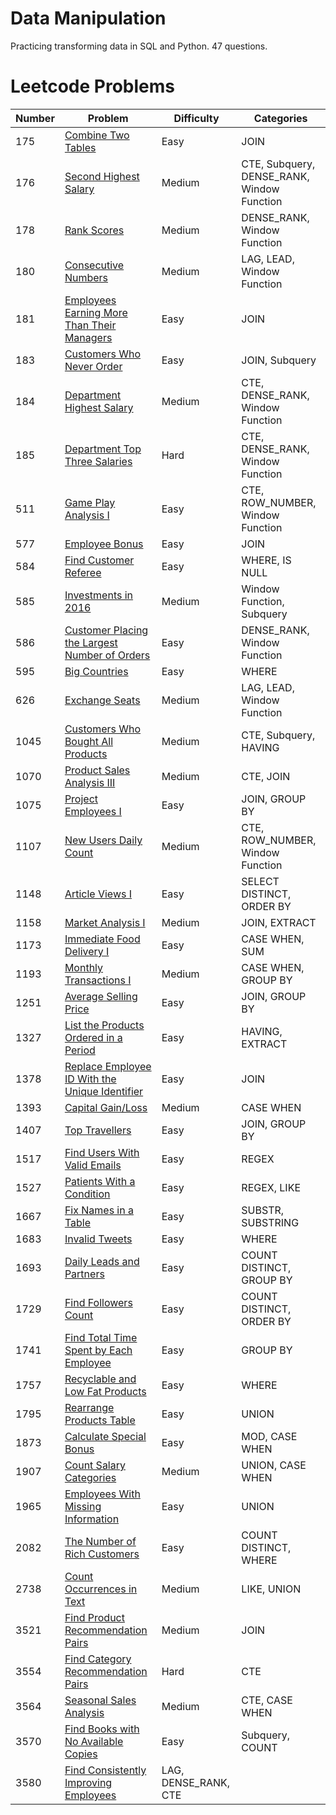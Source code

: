 # Data Manipulation

Practicing transforming data in SQL and Python. 47 questions.

# Leetcode Problems

| Number  | Problem | Difficulty | Categories |
| ------ | ------------- | ------------- | ------------- | 
| 175 | [Combine Two Tables](https://github.com/atamalu123/data_manipulation_practice/blob/main/leetcode/175-Combine-Two-Tables.md) | Easy | JOIN |
| 176 | [Second Highest Salary](https://github.com/atamalu123/data_manipulation_practice/blob/main/leetcode/176-Second-Highest-Salary.md) | Medium | CTE, Subquery, DENSE_RANK, Window Function |
| 178 | [Rank Scores](https://github.com/atamalu123/data_manipulation_practice/blob/main/leetcode/178-Rank-Scores.md) | Medium | DENSE_RANK, Window Function |
| 180 | [Consecutive Numbers](https://github.com/atamalu123/data_manipulation_practice/blob/main/leetcode/180-Consecutive-Numbers.md) | Medium | LAG, LEAD, Window Function |
| 181 | [Employees Earning More Than Their Managers](https://github.com/atamalu123/data_manipulation_practice/blob/main/leetcode/181-Employees-Earning-More-Than-Their-Managers.md) | Easy | JOIN |
| 183 | [Customers Who Never Order](https://github.com/atamalu123/data_manipulation_practice/blob/main/leetcode/183-Customers-Who-Never-Order.md) | Easy | JOIN, Subquery |
| 184 | [Department Highest Salary](https://github.com/atamalu123/data_manipulation_practice/blob/main/leetcode/184-Department-Highest-Salary.md) | Medium | CTE, DENSE_RANK, Window Function |
| 185 | [Department Top Three Salaries](https://github.com/atamalu123/data_manipulation_practice/blob/main/leetcode/185-Department-Top-Three-Salaries.md) | Hard | CTE, DENSE_RANK, Window Function |
| 511 | [Game Play Analysis I](https://github.com/atamalu123/data_manipulation_practice/blob/main/leetcode/511-Game-Play-Analysis-I.md) | Easy | CTE, ROW_NUMBER, Window Function |
| 577 | [Employee Bonus](https://github.com/atamalu123/data_manipulation_practice/blob/main/leetcode/577-Employee-Bonus.md) | Easy | JOIN |
| 584 | [Find Customer Referee](https://github.com/atamalu123/data_manipulation_practice/blob/main/leetcode/584-Find-Customer-Referee.md) | Easy | WHERE, IS NULL |
| 585 | [Investments in 2016](https://github.com/atamalu123/data_manipulation_practice/blob/main/leetcode/585-Investments-In-2016.md) | Medium | Window Function, Subquery |
| 586 | [Customer Placing the Largest Number of Orders](https://github.com/atamalu123/data_manipulation_practice/blob/main/leetcode/586-Customer-Placing-The-Largest-Number-Of-Orders.md) | Easy | DENSE_RANK, Window Function |
| 595 | [Big Countries](https://github.com/atamalu123/data_manipulation_practice/blob/main/leetcode/595-Big-Countries.md)  | Easy | WHERE |
| 626 | [Exchange Seats](https://github.com/atamalu123/data_manipulation_practice/blob/main/leetcode/626-Exchange-Seats.md) | Medium | LAG, LEAD, Window Function |
| 1045 | [Customers Who Bought All Products](https://github.com/atamalu123/data_manipulation_practice/blob/main/leetcode/1045-Customers-Who-Bought-All-Products.md) | Medium | CTE, Subquery, HAVING |
| 1070 | [Product Sales Analysis III](https://github.com/atamalu123/data_manipulation_practice/blob/main/leetcode/1070-Product-Sales-Analysis-III.md) | Medium | CTE, JOIN |
| 1075 | [Project Employees I](https://github.com/atamalu123/data_manipulation_practice/blob/main/leetcode/1075-Project-Employees-I.md) | Easy | JOIN, GROUP BY |
| 1107 | [New Users Daily Count](https://github.com/atamalu123/data_manipulation_practice/blob/main/leetcode/1107-New-Users-Daily-Count.md) | Medium | CTE, ROW_NUMBER, Window Function |
| 1148 | [Article Views I](https://github.com/atamalu123/data_manipulation_practice/blob/main/leetcode/1148-Article-Views-I.md) | Easy | SELECT DISTINCT, ORDER BY |
| 1158 | [Market Analysis I](https://github.com/atamalu123/data_manipulation_practice/blob/main/leetcode/1158-Market-Analysis-I.md) | Medium | JOIN, EXTRACT |
| 1173 | [Immediate Food Delivery I](https://github.com/atamalu123/data_manipulation_practice/blob/main/leetcode/1173-Immediate-Food-Delivery-I.md) | Easy | CASE WHEN, SUM |
| 1193 | [Monthly Transactions I](https://github.com/atamalu123/data_manipulation_practice/blob/main/leetcode/1193-Monthly-Transactions-I.md) | Medium | CASE WHEN, GROUP BY |
| 1251 | [Average Selling Price](https://github.com/atamalu123/data_manipulation_practice/blob/main/leetcode/1251-Average-Selling-Price.md) | Easy | JOIN, GROUP BY |
| 1327 | [List the Products Ordered in a Period](https://github.com/atamalu123/data_manipulation_practice/blob/main/leetcode/1327-List-The-Products-Ordered-In-A-Period.md) | Easy | HAVING, EXTRACT |
| 1378 | [Replace Employee ID With the Unique Identifier](https://github.com/atamalu123/data_manipulation_practice/blob/main/leetcode/1378-Replace-Employee-Id-With-The-Unique-Identifier.md) | Easy | JOIN |
| 1393 | [Capital Gain/Loss](https://github.com/atamalu123/data_manipulation_practice/blob/main/leetcode/1393-Capital-Gain-Loss.md) | Medium | CASE WHEN |
| 1407 | [Top Travellers](https://github.com/atamalu123/data_manipulation_practice/blob/main/leetcode/1407-Top-Travellers.md) | Easy | JOIN, GROUP BY |
| 1517 | [Find Users With Valid Emails](https://github.com/atamalu123/data_manipulation_practice/blob/main/leetcode/1517-Find-Users-With-Valid-Emails.md) | Easy | REGEX |
| 1527 | [Patients With a Condition](https://github.com/atamalu123/data_manipulation_practice/blob/main/leetcode/1527-Patients-With-a-Condition.md) | Easy | REGEX, LIKE |
| 1667 | [Fix Names in a Table](https://github.com/atamalu123/data_manipulation_practice/blob/main/leetcode/1667-Fix-Names-in-a-Table.md) | Easy | SUBSTR, SUBSTRING |
| 1683 | [Invalid Tweets](https://github.com/atamalu123/data_manipulation_practice/blob/main/leetcode/1683-Invalid-Tweets.md) | Easy | WHERE |
| 1693 | [Daily Leads and Partners](https://github.com/atamalu123/data_manipulation_practice/blob/main/leetcode/1693-Daily-Leads-And-Partners.md) | Easy | COUNT DISTINCT, GROUP BY |
| 1729 | [Find Followers Count](https://github.com/atamalu123/data_manipulation_practice/blob/main/leetcode/1729-Find-Followers-Count.md) | Easy | COUNT DISTINCT, ORDER BY |
| 1741 | [Find Total Time Spent by Each Employee](https://github.com/atamalu123/data_manipulation_practice/blob/main/leetcode/1741-Find-Total-Time-Spent-By-Each-Employee.md) | Easy | GROUP BY |
| 1757 | [Recyclable and Low Fat Products](https://github.com/atamalu123/data_manipulation_practice/blob/main/leetcode/1757-Recyclable-and-Low-Fat-Products.md)  | Easy | WHERE |
| 1795 | [Rearrange Products Table](https://github.com/atamalu123/data_manipulation_practice/blob/main/leetcode/1795-Rearrange-Products-Table.md) | Easy | UNION |
| 1873 | [Calculate Special Bonus](https://github.com/atamalu123/data_manipulation_practice/blob/main/leetcode/1873-Calculate-Special-Bonus.md) | Easy | MOD, CASE WHEN |
| 1907 | [Count Salary Categories](https://github.com/atamalu123/data_manipulation_practice/blob/main/leetcode/1907-Count-Salary-Categories.md) | Medium | UNION, CASE WHEN |
| 1965 | [Employees With Missing Information](https://github.com/atamalu123/data_manipulation_practice/blob/main/leetcode/1965-Employees-With-Missing-Information.md) | Easy | UNION |
| 2082 | [The Number of Rich Customers](https://github.com/atamalu123/data_manipulation_practice/blob/main/leetcode/2082-The-Number-of-Rich-Customers.md) | Easy | COUNT DISTINCT, WHERE |
| 2738 | [Count Occurrences in Text](https://github.com/atamalu123/data_manipulation_practice/blob/main/leetcode/2738-Count-Occurrences-in-Text.md) | Medium | LIKE, UNION |
| 3521 | [Find Product Recommendation Pairs](https://github.com/atamalu123/data_manipulation_practice/blob/main/leetcode/3521-Find-Product-Recommendation-Pairs.md) | Medium | JOIN |
| 3554 | [Find Category Recommendation Pairs](https://github.com/atamalu123/data_manipulation_practice/blob/main/leetcode/3554-Find-Category-Recommendation-Pairs.md) | Hard | CTE |
| 3564 | [Seasonal Sales Analysis](https://github.com/atamalu123/data_manipulation_practice/blob/main/leetcode/3564-Seasonal-Sales-Analysis.md) | Medium | CTE, CASE WHEN |
| 3570 | [Find Books with No Available Copies](https://github.com/atamalu123/data_manipulation_practice/blob/main/leetcode/3570-Find-Books-With-No-Available-Copies.md) | Easy | Subquery, COUNT |
| 3580 | [Find Consistently Improving Employees](https://github.com/atamalu123/data_manipulation_practice/blob/main/leetcode/3580-Find-Consistently-Improving-Employees.md) | LAG, DENSE_RANK, CTE |


